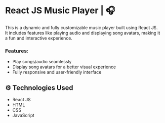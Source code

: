 # React JS Music Player | 🎧

This is a dynamic and fully customizable music player built using React JS. It includes features like playing audio and displaying song avatars, making it a fun and interactive experience.

### Features:
- Play songs/audio seamlessly
- Display song avatars for a better visual experience
- Fully responsive and user-friendly interface
## ⚙️ Technologies Used
- React JS
- HTML
- CSS
- JavaScript
